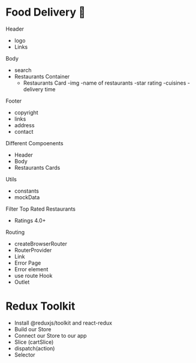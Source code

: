 # Food Delivery 🚀

 Header
  - logo
  - Links

Body
  - search 
  - Restaurants Container
     - Restaurants Card
        -img
        -name of restaurants
        -star rating
        -cuisines
        -delivery time

Footer
  - copyright
  - links
  - address
  - contact


Different Compoenents
  - Header
  - Body
  - Restaurants Cards

Utils
  - constants
  - mockData

Filter Top Rated Restaurants
  - Ratings 4.0+

Routing
- createBrowserRouter
- RouterProvider
- Link
- Error Page
- Error element
- use route Hook
- Outlet

# Redux Toolkit
  - Install @reduxjs/toolkit and react-redux
  - Build our Store
  - Connect our Store to our app
  - Slice (cartSlice)
  - dispatch(action)
  - Selector
